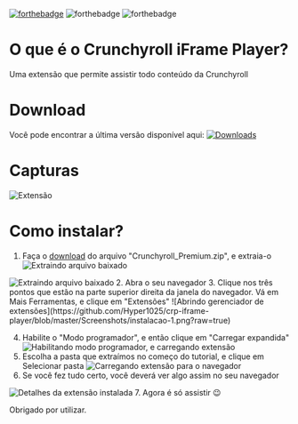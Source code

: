 [![forthebadge](https://forthebadge.com/images/badges/made-with-javascript.svg)](https://forthebadge.com) ![forthebadge](https://forthebadge.com/images/badges/built-with-love.svg) ![forthebadge](https://forthebadge.com/images/badges/60-percent-of-the-time-works-every-time.svg)

# O que é o Crunchyroll  iFrame Player?
Uma extensão que permite assistir todo conteúdo da Crunchyroll

# Download
Você pode encontrar a última versão disponível aqui:
[![Downloads](https://img.shields.io/github/downloads/Hyper1025/crp-iframe-player/total.svg)](https://github.com/Hyper1025/crp-iframe-player/releases/latest) 

# Capturas

![Extensão](https://raw.githubusercontent.com/Hyper1025/crp-iframe-player/master/Screenshots/01.png)

# Como instalar?

 1. Faça o [download](#download) do arquivo "Crunchyroll_Premium.zip", e extraia-o
![Extraindo arquivo baixado](https://github.com/Hyper1025/crp-iframe-player/blob/master/Screenshots/instalacao-3.png?raw=true)
<img alt= "Extraindo arquivo baixado" src="https://github.com/Hyper1025/crp-iframe-player/blob/master/Screenshots/instalacao-3.png?raw=true"/>
 2. Abra o seu navegador
 3. Clique nos três pontos que estão na parte superior direita da janela do navegador. Vá em Mais Ferramentas, e clique em "Extensões" 
 ![Abrindo gerenciador de extensões](https://github.com/Hyper1025/crp-iframe-player/blob/master/Screenshots/instalacao-1.png?raw=true)

4. Habilite o "Modo programador", e então clique em "Carregar expandida"
![Habilitando modo programador, e carregando extensão](https://github.com/Hyper1025/crp-iframe-player/blob/master/Screenshots/instalacao-2.png?raw=true)
5. Escolha a pasta que extraímos no começo do tutorial, e clique em Selecionar pasta
![Carregando extensão para o navegador](https://github.com/Hyper1025/crp-iframe-player/blob/master/Screenshots/instalacao-4.png?raw=true)
6. Se você fez tudo certo, você deverá ver algo assim no seu navegador 
<img alt= "Detalhes da extensão instalada" src="https://github.com/Hyper1025/crp-iframe-player/blob/master/Screenshots/instalacao-5.png?raw=true"/>
7. Agora é só assistir 😉

Obrigado por utilizar.
